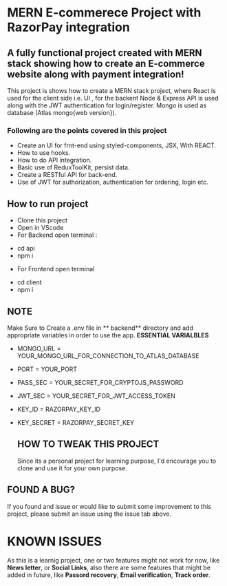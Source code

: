 # MERN E-commerece Project with RazorPay integration
## A fully functional project created with MERN stack showing how to create an E-commerce website along with payment integration!
This project is shows how to create a MERN stack project, where React is used for the client side i.e. UI , for the backent Node & Express API is used along with the JWT authentication for login/register. Mongo is used as database (Atlas mongo{web version}).
### Following are the points covered in this project
+ Create an UI for frnt-end using styled-components, JSX, With REACT.
+ How to use hooks.
+ How to do API integration.
+ Basic use of ReduxToolKit, persist data.
+ Create a RESTful API for back-end.
+ Use of JWT for authorization, authentication for ordering, login etc.


## How to run project
- Clone this project
- Open in VScode
- For Backend open terminal :
 * cd api 
 * npm i
- For Frontend open terminal
 * cd client
 * npm i
## NOTE
Make Sure to Create a .env file in ** backend**  directory and add appropriate variables in order to use the app.
**ESSENTIAL VARIALBLES**
- MONGO_URL = YOUR_MONGO_URL_FOR_CONNECTION_TO_ATLAS_DATABASE
- PORT = YOUR_PORT
- PASS_SEC = YOUR_SECRET_FOR_CRYPTOJS_PASSWORD
- JWT_SEC = YOUR_SECRET_FOR_JWT_ACCESS_TOKEN
- KEY_ID = RAZORPAY_KEY_ID
- KEY_SECRET = RAZORPAY_SECRET_KEY

  ## HOW TO TWEAK THIS PROJECT
  Since its a personal project for learning purpose, I'd encourage you to clone and use it for your own purpose.

## FOUND A BUG?
If you found and issue or would like to submit some improvement to this project, please submit an issue using the issue tab above.

# KNOWN ISSUES
As this is a learnig project, one or two features might not work for now, like  **News letter**, or **Social Links**, also there are  some features that might be added in future, like **Passord recovery**, **Email verification**, **Track order**.


